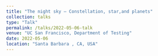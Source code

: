 ```yaml
---
title: "The night sky – Constellation, star,and planets"
collection: talks
type: "Talk"
permalink: /talks/2022-05-06-talk
venue: "UC San Francisco, Department of Testing"
date: 2022-05-06
location: "Santa Barbara , CA, USA"
---
```



